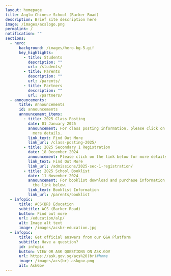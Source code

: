 ```yaml
---
layout: homepage
title: Anglo-Chinese School (Barker Road)
description: Brief site description here
image: /images/acslogo.png
permalink: /
notification: ""
sections:
  - hero:
      background: /images/hero-bg-5.gif
      key_highlights:
        - title: Students
          description: ""
          url: /students/
        - title: Parents
          description: ""
          url: /parents/
        - title: Partners
          description: ""
          url: /partners/
  - announcements:
      title: Announcements
      id: announcements
      announcement_items:
        - title: 2025 Class Posting
          date: 01 January 2025
          announcement: For class posting information, please click on the link below for
            more details.
          link_text: Find Out More
          link_url: /class-posting-2025/
        - title: 2025 Secondary 1 Registration
          date: 18 December 2024
          announcement: Please click on the link below for more details.
          link_text: Find Out More
          link_url: /admissions/2025-sec-1-registration/
        - title: 2025 School Booklist
          date: 11 November 2024
          announcement: For booklist download and purchase information, please click on
            the link below.
          link_text: Booklist Information
          link_url: /parents/booklist
  - infopic:
      title: ACS(BR) Education
      subtitle: ACS (Barker Road)
      button: Find out more
      url: /education/alp/
      alt: Image alt text
      image: /images/acsbr-education.jpg
  - infopic:
      title: Get official answers from our Q&A Platform
      subtitle: Have a question?
      id: infopic
      button: VIEW OR ASK QUESTIONS ON ASK.GOV
      url: https://ask.gov.sg/acs%20(br)#home
      image: /images/acs(br)-askgov.png
      alt: AskGov
---
```

